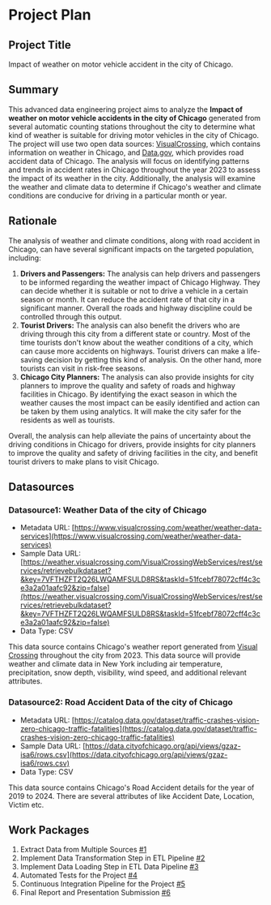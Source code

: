# Project Plan

## Project Title
Impact of weather on motor vehicle accident in the city of Chicago.

## Summary

<!-- Describe your data science project in max. 5 sentences. -->
This advanced data engineering project aims to analyze the **Impact of weather on motor vehicle accidents in the city of Chicago** generated from several automatic counting stations throughout the city to determine what kind of weather is suitable for driving motor vehicles in the city of Chicago. The project will use two open data sources: [VisualCrossing](https://www.visualcrossing.com), which contains information on weather in Chicago, and [Data.gov](https://data.gov), which provides road accident data of Chicago. The analysis will focus on identifying patterns and trends in accident rates in Chicago throughout the year 2023 to assess the impact of its weather in the city. Additionally, the analysis will examine the weather and climate data to determine if Chicago's weather and climate conditions are conducive for driving in a particular month or year.

## Rationale

<!-- Outline the impact of the analysis, e.g. which pains it solves. -->
The analysis of weather and climate conditions, along with road accident in Chicago, can have several significant impacts on the targeted population, including:
1. **Drivers and Passengers:** The analysis can help drivers and passengers to be informed regarding the weather impact of Chicago Highway. They can decide whether it is suitable or not to drive a vehicle in a certain season or month. It can reduce the accident rate of that city in a significant manner. Overall the roads and highway discipline could be controlled through this output.
2. **Tourist Drivers:** The analysis can also benefit the drivers who are driving through this city from a different state or country. Most of the time tourists don't know about the weather conditions of a city, which can cause more accidents on highways. Tourist drivers can make a life-saving decision by getting this kind of analysis. On the other hand, more tourists can visit in risk-free seasons.
3. **Chicago City Planners:** The analysis can also provide insights for city planners to improve the quality and safety of roads and highway facilities in Chicago. By identifying the exact season in which the weather causes the most impact can be easily identified and action can be taken by them using analytics. It will make the city safer for the residents as well as tourists.

Overall, the analysis can help alleviate the pains of uncertainty about the driving conditions in Chicago for drivers, provide insights for city planners to improve the quality and safety of driving facilities in the city, and benefit tourist drivers to make plans to visit Chicago.

## Datasources

<!-- Describe each datasources you plan to use in a section. Use the prefic "DatasourceX" where X is the id of the datasource. -->

### Datasource1: Weather Data of the city of Chicago
* Metadata URL: [https://www.visualcrossing.com/weather/weather-data-services](https://www.visualcrossing.com/weather/weather-data-services)
* Sample Data URL: [https://weather.visualcrossing.com/VisualCrossingWebServices/rest/services/retrievebulkdataset?&key=7VFTHZFT2Q26LWQAMFSULD8RS&taskId=51fcebf78072cff4c3ce3a2a01aafc92&zip=false](https://weather.visualcrossing.com/VisualCrossingWebServices/rest/services/retrievebulkdataset?&key=7VFTHZFT2Q26LWQAMFSULD8RS&taskId=51fcebf78072cff4c3ce3a2a01aafc92&zip=false)
* Data Type: CSV

This data source contains Chicago's weather report generated from [Visual Crossing](https://www.visualcrossing.com) throughout the city from 2023. This data source will provide weather and climate data in New York including air temperature, precipitation, snow depth, visibility, wind speed, and additional relevant attributes. 

### Datasource2: Road Accident Data of the city of Chicago
* Metadata URL: [https://catalog.data.gov/dataset/traffic-crashes-vision-zero-chicago-traffic-fatalities](https://catalog.data.gov/dataset/traffic-crashes-vision-zero-chicago-traffic-fatalities)
* Sample Data URL: [https://data.cityofchicago.org/api/views/gzaz-isa6/rows.csv](https://data.cityofchicago.org/api/views/gzaz-isa6/rows.csv)
* Data Type: CSV

This data source contains Chicago's Road Accident details for the year of 2019 to 2024. There are several attributes of like Accident Date, Location, Victim etc. 

## Work Packages

<!-- List of work packages ordered sequentially, each pointing to an issue with more details. -->

1. Extract Data from Multiple Sources [#1][i1]
2. Implement Data Transformation Step in ETL Pipeline [#2][i2]
3. Implement Data Loading Step in ETL Data Pipeline [#3][i3]
4. Automated Tests for the Project [#4][i4]
5. Continuous Integration Pipeline for the Project [#5][i5]
6. Final Report and Presentation Submission [#6][i6]

[i1]: https://github.com/Ibne-Sayad/SS24-made-template-FAU/issues/1
[i2]: https://github.com/Ibne-Sayad/SS24-made-template-FAU/issues/2
[i3]: https://github.com/Ibne-Sayad/SS24-made-template-FAU/issues/3
[i4]: https://github.com/Ibne-Sayad/SS24-made-template-FAU/issues/4
[i5]: https://github.com/Ibne-Sayad/SS24-made-template-FAU/issues/5
[i6]: https://github.com/Ibne-Sayad/SS24-made-template-FAU/issues/6

